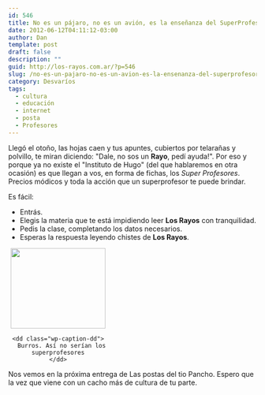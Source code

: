 ```yaml
---
id: 546
title: No es un pájaro, no es un avión, es la enseñanza del SuperProfesor
date: 2012-06-12T04:11:12-03:00
author: Dan
template: post
draft: false
description: ""
guid: http://los-rayos.com.ar/?p=546
slug: /no-es-un-pajaro-no-es-un-avion-es-la-ensenanza-del-superprofesor/
category: Desvaríos
tags:
  - cultura
  - educación
  - internet
  - posta
  - Profesores
---
```

Llegó el otoño, las hojas caen y tus apuntes, cubiertos por telarañas y polvillo, te miran diciendo: "Dale, no sos un **Rayo**, pedí ayuda!". Por eso y porque ya no existe el "Instituto de Hugo" (del que hablaremos en otra ocasión) es que llegan a vos, en forma de fichas, los _Super Profesores_. Precios módicos y toda la acción que un superprofesor te puede brindar.

Es fácil:

  * Entrás.
  * Elegis la materia que te está impidiendo leer **Los Rayos** con tranquilidad.
  * Pedis la clase, completando los datos necesarios.
  * Esperas la respuesta leyendo chistes de **Los Rayos**.

<div class="mceTemp mceIEcenter" style="text-align: center;">
  <dl id="" class="wp-caption aligncenter" style="width: 202px;">
    <dt class="wp-caption-dt">
      <img title="profesor" src="https://www.eluniversal.com.mx/img/2007/09/Esp/jirafales_int.jpg" alt="" width="192" height="163" />
    </dt>
    
    <dd class="wp-caption-dd">
      Burros. Así no serían los superprofesores
    </dd>
  </dl>
</div>

Nos vemos en la próxima entrega de Las postas del tio Pancho. Espero que la vez que viene con un cacho más de cultura de tu parte.